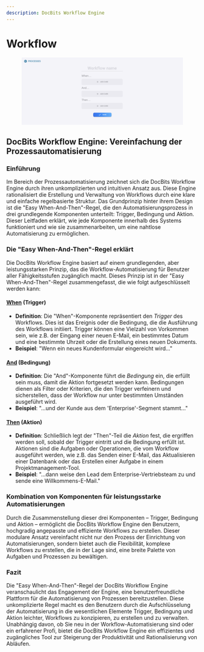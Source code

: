 ```yaml
---
description: DocBits Workflow Engine
---
```


# Workflow

<figure><img src="../../.gitbook/assets/Bildschirmfoto 2024-03-12 um 19.42.57.png" alt=""><figcaption></figcaption></figure>

## DocBits Workflow Engine: Vereinfachung der Prozessautomatisierung

### Einführung

Im Bereich der Prozessautomatisierung zeichnet sich die DocBits Workflow Engine durch ihren unkomplizierten und intuitiven Ansatz aus. Diese Engine rationalisiert die Erstellung und Verwaltung von Workflows durch eine klare und einfache regelbasierte Struktur. Das Grundprinzip hinter ihrem Design ist die "Easy When-And-Then"-Regel, die den Automatisierungsprozess in drei grundlegende Komponenten unterteilt: Trigger, Bedingung und Aktion. Dieser Leitfaden erklärt, wie jede Komponente innerhalb des Systems funktioniert und wie sie zusammenarbeiten, um eine nahtlose Automatisierung zu ermöglichen.

### Die "Easy When-And-Then"-Regel erklärt

Die DocBits Workflow Engine basiert auf einem grundlegenden, aber leistungsstarken Prinzip, das die Workflow-Automatisierung für Benutzer aller Fähigkeitsstufen zugänglich macht. Dieses Prinzip ist in der "Easy When-And-Then"-Regel zusammengefasst, die wie folgt aufgeschlüsselt werden kann:

#### [When](./#when-trigger) (Trigger)

* **Definition**: Die "When"-Komponente repräsentiert den _Trigger_ des Workflows. Dies ist das Ereignis oder die Bedingung, die die Ausführung des Workflows initiiert. Trigger können eine Vielzahl von Vorkommen sein, wie z.B. der Eingang einer neuen E-Mail, ein bestimmtes Datum und eine bestimmte Uhrzeit oder die Erstellung eines neuen Dokuments.
* **Beispiel**: "Wenn ein neues Kundenformular eingereicht wird..."

#### [And](./#and-condition) (Bedingung)

* **Definition**: Die "And"-Komponente führt die _Bedingung_ ein, die erfüllt sein muss, damit die Aktion fortgesetzt werden kann. Bedingungen dienen als Filter oder Kriterien, die den Trigger verfeinern und sicherstellen, dass der Workflow nur unter bestimmten Umständen ausgeführt wird.
* **Beispiel**: "...und der Kunde aus dem 'Enterprise'-Segment stammt..."

#### [Then](./#then-action) (Aktion)

* **Definition**: Schließlich legt der "Then"-Teil die _Aktion_ fest, die ergriffen werden soll, sobald der Trigger eintritt und die Bedingung erfüllt ist. Aktionen sind die Aufgaben oder Operationen, die vom Workflow ausgeführt werden, wie z.B. das Senden einer E-Mail, das Aktualisieren einer Datenbank oder das Erstellen einer Aufgabe in einem Projektmanagement-Tool.
* **Beispiel**: "...dann weise den Lead dem Enterprise-Vertriebsteam zu und sende eine Willkommens-E-Mail."

### Kombination von Komponenten für leistungsstarke Automatisierungen

Durch die Zusammenstellung dieser drei Komponenten – Trigger, Bedingung und Aktion – ermöglicht die DocBits Workflow Engine den Benutzern, hochgradig angepasste und effiziente Workflows zu erstellen. Dieser modulare Ansatz vereinfacht nicht nur den Prozess der Einrichtung von Automatisierungen, sondern bietet auch die Flexibilität, komplexe Workflows zu erstellen, die in der Lage sind, eine breite Palette von Aufgaben und Prozessen zu bewältigen.

### Fazit

Die "Easy When-And-Then"-Regel der DocBits Workflow Engine veranschaulicht das Engagement der Engine, eine benutzerfreundliche Plattform für die Automatisierung von Prozessen bereitzustellen. Diese unkomplizierte Regel macht es den Benutzern durch die Aufschlüsselung der Automatisierung in die wesentlichen Elemente Trigger, Bedingung und Aktion leichter, Workflows zu konzipieren, zu erstellen und zu verwalten. Unabhängig davon, ob Sie neu in der Workflow-Automatisierung sind oder ein erfahrener Profi, bietet die DocBits Workflow Engine ein effizientes und zugängliches Tool zur Steigerung der Produktivität und Rationalisierung von Abläufen.

